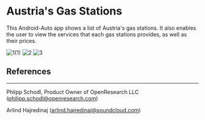 # Austria's Gas Stations

This Android-Auto app shows a list of Austria's gas stations. It also enables the user to view the services that each gas stations provides, as well as their prices.


![1(1)](https://user-images.githubusercontent.com/81407688/184648610-7d3eda30-9530-4511-9f1f-1fabbba10c73.png)
![2](https://user-images.githubusercontent.com/81407688/184648620-d8b1ea33-6e98-42d5-94c3-22f750240834.png)
![3](https://user-images.githubusercontent.com/81407688/184648621-31066931-23c9-4140-ab01-78e330bfea08.png)

## References
---
Phlipp Schodl, Product Owner of OpenResearch LLC (philipp.schodl@openresearch.com)

Arlind Hajredinaj (arlind.hajredinaj@soundcloud.com)
